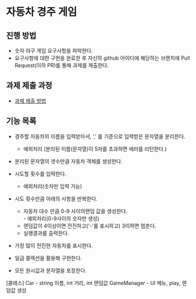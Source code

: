 # 자동차 경주 게임
## 진행 방법
* 숫자 야구 게임 요구사항을 파악한다.
* 요구사항에 대한 구현을 완료한 후 자신의 github 아이디에 해당하는 브랜치에 Pull Request(이하 PR)를 통해 과제를 제출한다.

## 과제 제출 과정
* [과제 제출 방법](https://github.com/next-step/nextstep-docs/tree/master/precourse)

## 기능 목록
- 경주할 자동차의 이름을 입력받아서, ',' 를 기준으로 입력받은 문자열을 분리한다.  
	- 예외처리 (분리된 이름(문자열)이 5자를 초과하면 에러를 리턴한다.)  
- 분리된 문자열의 갯수만큼 자동차 객체를 생성한다.  
- 시도할 횟수를 입력한다.  
	- 예외처리(숫자만 입력 가능)  
- 시도 횟수만큼 아래의 사항을 반복한다.  
	- 자동차 대수 만큼 0-9 사이의랜덤 값을 생성한다.  
			- 예외처리(0-9사이의 숫자만 생성)  
	- 랜덤값이 4이상이면 전진하고('-'를 표시하고) 3이하면 멈춘다.  
	- 실행결과를 출력한다.  
- 가장 많이 전진한 자동차를 표시한다.  

- 일급 콜렉션을 활용해 구현한다.
- 모든 원시값과 문자열을 포장한다.


[클래스]
Car - string 이름, int 거리, int 랜덤값
GameManager - UI 메뉴, play, 랜덤값 생성